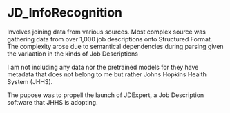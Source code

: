 # JD_InfoRecognition

Involves joining data from various sources. Most complex source was gathering data from over 1,000 job descriptions onto Structured Format. The complexity arose due to semantical dependencies during parsing given the variaation in the kinds of Job Descriptions

I am not including any data nor the pretrained models for they have metadata that does not belong to me but rather Johns Hopkins Health System (JHHS).

The pupose was to propell the launch of JDExpert, a Job Description software that JHHS is adopting.
